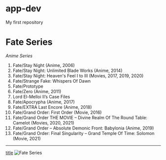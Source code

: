 # app-dev
My first repository
# Fate Series
*Anime Series*
1. Fate/Stay Night (Anime, 2006)
2. Fate/Stay Night: Unlimited Blade Works (Anime, 2014)
3. Fate/Stay Night: Heaven's Feel I to III (Movies, 2017, 2019, 2020)
4. Fate/Strange Fake: Whispers Of Dawn
5. Fate/Prototype
6. Fate/Zero (Anime, 2011)
7. Lord El-Melloi II’s Case Files
8. Fate/Apocrypha (Anime, 2017)
9. Fate/EXTRA Last Encore (Anime, 2018)
10. Fate/Grand Order: First Order (Movie, 2016)
11. Fate/Grand Order THE MOVIE – Divine Realm Of The Round Table: Camelot (Movies, 2020, 2021)
12. Fate/Grand Order – Absolute Demonic Front: Babylonia (Anime, 2019)
13. Fate/Grand Order: Final Singularity – Grand Temple Of Time: Solomon (Movie, 2021)
---
[title](https://www.Fateseries.com)
![Fate Series](Fate/StayNight.jpg)
